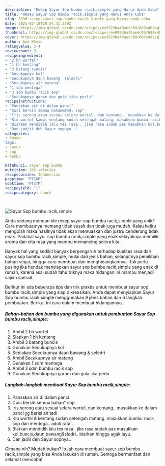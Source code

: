 ```yaml
---
description: "Resep Sayur Sop bumbu racik,simple yang Harus Anda Coba"
title: "Resep Sayur Sop bumbu racik,simple yang Harus Anda Coba"
slug: 3936-resep-sayur-sop-bumbu-racik-simple-yang-harus-anda-coba
date: 2021-02-18T20:04:31.369Z
image: https://img-global.cpcdn.com/recipes/ee9923ba48aedc09/680x482cq70/sayur-sop-bumbu-raciksimple-foto-resep-utama.jpg
thumbnail: https://img-global.cpcdn.com/recipes/ee9923ba48aedc09/680x482cq70/sayur-sop-bumbu-raciksimple-foto-resep-utama.jpg
cover: https://img-global.cpcdn.com/recipes/ee9923ba48aedc09/680x482cq70/sayur-sop-bumbu-raciksimple-foto-resep-utama.jpg
author: Ann Klein
ratingvalue: 3.4
reviewcount: 9
recipeingredient:
- "2 bh wortel"
- "1 bh kentang"
- "3 batang buncis"
- "Secukupnya kol"
- "Secukupnya daun bawang  seledri"
- "Secukupnya air matang"
- "1 sdm mentega"
- "3 sdm bumbu racik sop"
- "Secukupnya garam dan gula jika perlu"
recipeinstructions:
- "Panaskan air di dalam panci"
- "Cuci bersih semua bahan&#34; sop"
- "Iris serong atau sesuai selera wortel, dan kentang.. masukkan ke dalam panci yg berisi air tadi"
- "Klo wortel &amp; kentang sudah setengah matang, masukkan bumbu racik sop dan mentega.. aduk rata.."
- "Biarkan mendidih lalu tes rasa.. jika rasa sudah pas masukkan kol,buncis,daun bawang&amp;sledri.. biarkan hingga agak layu.."
- "Dan jadiii deh Sayur sopnya.."
categories:
- Resep
tags:
- sayur
- sop
- bumbu

katakunci: sayur sop bumbu 
nutrition: 206 calories
recipecuisine: Indonesian
preptime: "PT16M"
cooktime: "PT57M"
recipeyield: "1"
recipecategory: Lunch

---
```



![Sayur Sop bumbu racik,simple](https://img-global.cpcdn.com/recipes/ee9923ba48aedc09/680x482cq70/sayur-sop-bumbu-raciksimple-foto-resep-utama.jpg)

Anda sedang mencari ide resep sayur sop bumbu racik,simple yang unik? Cara membuatnya memang tidak susah dan tidak juga mudah. Kalau keliru mengolah maka hasilnya tidak akan memuaskan dan justru cenderung tidak enak. Padahal sayur sop bumbu racik,simple yang enak selayaknya memiliki aroma dan cita rasa yang mampu memancing selera kita.

Banyak hal yang sedikit banyak berpengaruh terhadap kualitas rasa dari sayur sop bumbu racik,simple, mulai dari jenis bahan, selanjutnya pemilihan bahan segar, hingga cara membuat dan menghidangkannya. Tak perlu pusing jika hendak menyiapkan sayur sop bumbu racik,simple yang enak di rumah, karena asal sudah tahu triknya maka hidangan ini mampu menjadi sajian spesial.




Berikut ini ada beberapa tips dan trik praktis untuk membuat sayur sop bumbu racik,simple yang siap dikreasikan. Anda dapat menyiapkan Sayur Sop bumbu racik,simple menggunakan 9 jenis bahan dan 6 langkah pembuatan. Berikut ini cara dalam membuat hidangannya.

<!--inarticleads1-->

##### Bahan-bahan dan bumbu yang digunakan untuk pembuatan Sayur Sop bumbu racik,simple:

1. Ambil 2 bh wortel
1. Siapkan 1 bh kentang
1. Ambil 3 batang buncis
1. Gunakan Secukupnya kol
1. Sediakan Secukupnya daun bawang &amp; seledri
1. Ambil Secukupnya air matang
1. Gunakan 1 sdm mentega
1. Ambil 3 sdm bumbu racik sop
1. Gunakan Secukupnya garam dan gula jika perlu




<!--inarticleads2-->

##### Langkah-langkah membuat Sayur Sop bumbu racik,simple:

1. Panaskan air di dalam panci
1. Cuci bersih semua bahan&#34; sop
1. Iris serong atau sesuai selera wortel, dan kentang.. masukkan ke dalam panci yg berisi air tadi
1. Klo wortel &amp; kentang sudah setengah matang, masukkan bumbu racik sop dan mentega.. aduk rata..
1. Biarkan mendidih lalu tes rasa.. jika rasa sudah pas masukkan kol,buncis,daun bawang&amp;sledri.. biarkan hingga agak layu..
1. Dan jadiii deh Sayur sopnya..




Gimana nih? Mudah bukan? Itulah cara membuat sayur sop bumbu racik,simple yang bisa Anda lakukan di rumah. Semoga bermanfaat dan selamat mencoba!
